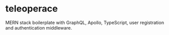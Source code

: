 # teleoperace

MERN stack boilerplate with GraphQL, Apollo, TypeScript, user registration and authentication middleware.